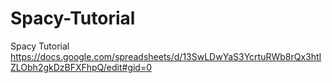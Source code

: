 # Spacy-Tutorial
Spacy Tutorial
https://docs.google.com/spreadsheets/d/13SwLDwYaS3YcrtuRWb8rQx3htIZLObh2gkDzBFXFhpQ/edit#gid=0
